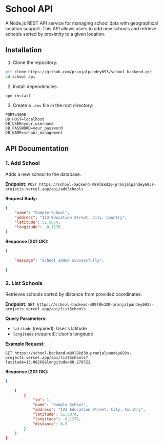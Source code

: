# School API

A Node.js REST API service for managing school data with geographical location support. This API allows users to add new schools and retrieve schools sorted by proximity to a given location.


## Installation
1. Clone the repository:
```bash
git clone https://github.com/pranjalpandey693/school_backend.git
cd school api
```

2. Install dependencies:
```bash
npm install
```

3. Create a `.env` file in the root directory:
```env
PORT=3000
DB_HOST=localhost
DB_USER=your_username
DB_PASSWORD=your_password
DB_NAME=school_management
```


## API Documentation

### 1. Add School
Adds a new school to the database.

**Endpoint:** `POST https://school-backend-m89l8kd30-pranjalpandey693s-projects.vercel.app/api/addSchools`

**Request Body:**
```json
{
    "name": "Sample School",
    "address": "123 Education Street, City, Country",
    "latitude": 51.5074,
    "longitude": -0.1278
}
```

**Response (201 OK):**
```json
{
    
    "message": "School added successfully",
   
}
```

### 2. List Schools
Retrieves schools sorted by distance from provided coordinates.

**Endpoint:** `GET https://school-backend-m89l8kd30-pranjalpandey693s-projects.vercel.app/api/listSchools`

**Query Parameters:**
- `latitude` (required): User's latitude
- `longitude` (required): User's longitude

**Example Request:**
```
GET https://school-backend-m89l8kd30-pranjalpandey693s-projects.vercel.app/api/listSchools?latitude=13.08268&longitude=80.270721
```

**Response (201 OK):**
```json
{
   
    [
        {
            "id": 1,
            "name": "Sample School",
            "address": "123 Education Street, City, Country",
            "latitude": 51.5074,
            "longitude": -0.1278,
            "distance": 0.5
        }
    ]
}
